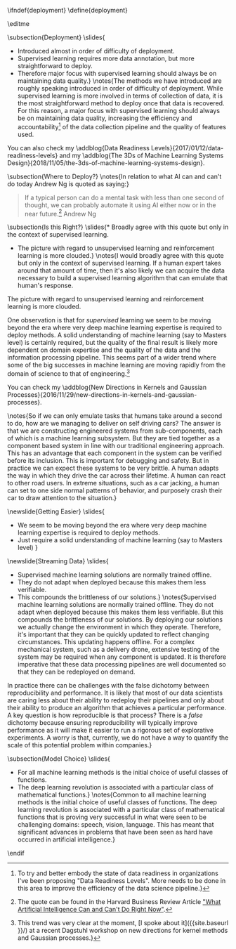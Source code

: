 \ifndef{deployment}
\define{deployment}

\editme

\subsection{Deployment}
\slides{
* Introduced almost in order of difficulty of deployment.
* Supervised learning requires more data annotation, but more straightforward to deploy.
* Therefore major focus with supervised learning should always be on maintaining data quality.}
\notes{The methods we have introduced are roughly speaking introduced in order of difficulty of deployment. While supervised learning is more involved in terms of collection of data, it is the most straightforward method to deploy once that data is recovered. For this reason, a major focus with supervised learning should always be on maintaining data quality, increasing the efficiency and accountability[^datareadiness] of the data collection pipeline and the quality of features used.

[^datareadiness]: To try and better embody the state of data readiness in organizations I've been proposing "Data Readiness Levels". More needs to be done in this area to improve the efficiency of the data science pipeline.} 

You can also check my \addblog{Data Readiness Levels}{2017/01/12/data-readiness-levels} and my \addblog{The 3Ds of Machine Learning Systems Design}{2018/11/05/the-3ds-of-machine-learning-systems-design}.

\subsection{Where to Deploy?}
\notes{In relation to what AI can and can't do today Andrew Ng is quoted as saying:}

> If a typical person can do a mental task with less than one second of thought, we can probably automate it using AI either now or in the near future.[^ngquote]
> Andrew Ng

[^ngquote]: The quote can be found in the Harvard Business Review Article ["What Artificial Intelligence Can and Can't Do Right Now"](https://hbr.org/2016/11/what-artificial-intelligence-can-and-cant-do-right-now).

\subsection{Is this Right?}
\slides{* Broadly agree with this quote but only in the context of supervised learning.
* The picture with regard to unsupervised learning and reinforcement learning is more clouded.}
\notes{I would broadly agree with this quote but only in the context of supervised learning. If a human expert takes around that amount of time, then it's also likely we can acquire the data necessary to build a supervised learning algorithm that can emulate that human's response.

The picture with regard to unsupervised learning and reinforcement learning is more clouded. 

One observation is that for *supervised* learning we seem to be moving beyond the era where very deep machine learning expertise is required to deploy methods. A solid understanding of machine learning (say to Masters level) is certainly required, but the quality of the final result is likely more dependent on domain expertise and the quality of the data and the information processing pipeline. This seems part of a wider trend where some of the big successes in machine learning are moving rapidly from the domain of science to that of engineering.[^dontpanic]

[^dontpanic]: This trend was very clear at the moment, [I spoke about it]({{site.baseurl }}/) at a recent Dagstuhl workshop on new directions for kernel methods and Gaussian processes.} 

You can check my \addblog{New Directions in Kernels and Gaussian Processes}{2016/11/29/new-directions-in-kernels-and-gaussian-processes}.

\notes{So if we can only emulate tasks that humans take around a second to do, how are we managing to deliver on self driving cars? The answer is that we are constructing engineered systems from sub-components, each of which is a machine learning subsystem. But they are tied together as a component based system in line with our traditional engineering approach. This has an advantage that each component in the system can be verified before its inclusion. This is important for debugging and safety. But in practice we can expect these systems to be very brittle. A human adapts the way in which they drive the car across their lifetime. A human can react to other road users. In extreme situations, such as a car jacking, a human can set to one side normal patterns of behavior, and purposely crash their car to draw attention to the situation.}


\newslide{Getting Easier}
\slides{
* We seem to be moving beyond the era where very deep machine learning expertise is required to deploy methods.
* Just require a  solid understanding of machine learning (say to Masters level)
}

\newslide{Streaming Data}
\slides{
* Supervised machine learning solutions are normally trained offline.
* They do not adapt when deployed because this makes them less verifiable.
* This compounds the brittleness of our solutions.}
\notes{Supervised machine learning solutions are normally trained offline. They do not adapt when deployed because this makes them less verifiable. But this compounds the brittleness of our solutions. By deploying our solutions we actually change the environment in which they operate. Therefore, it's important that they can be quickly updated to reflect changing circumstances. This updating happens offline. For a complex mechanical system, such as a delivery drone, extensive testing of the system may be required when any component is updated. It is therefore imperative that these data processing pipelines are well documented so that they can be redeployed on demand. 

In practice there can be challenges with the false dichotomy between reproducibility and performance. It is likely that most of our data scientists are caring less about their ability to redeploy their pipelines and only about their ability to produce an algorithm that achieves a particular performance. A key question is how reproducible is that process? There is a *false* dichotomy because ensuring reproducibility will typically improve performance as it will make it easier to run a rigorous set of explorative experiments. A worry is that, currently, we do not have a way to quantify the scale of this potential problem within companies.}


\subsection{Model Choice}
\slides{
* For  all machine learning methods is the initial choice of useful classes of functions.
* The deep learning revolution is associated with a particular class of mathematical functions.}
\notes{Common to all machine learning methods is the initial choice of useful classes of functions. The deep learning revolution is associated with a particular class of mathematical functions that is proving very successful in what were seen to be challenging domains: speech, vision, language. This has meant that significant advances in problems that have been seen as hard have occurred in artificial intelligence.}


\endif


<!-- Machine learning solutions When we deploy our solutions in the real world, we find that the situation is more complex. ThereAnother potential problem with our rush to supervised learning solutions is the false dichotomy between reproducibility and performance. Across Amazon we are using data science to design solutions which are deployed into production.  -->


<!-- It also requires more expertise on the machine learning side to develop and deploy solutions in un, and requires more expertise.  -->

<!-- such as avoiding a crash, to deliberately ram into another vehicle -->
<!-- To deliver complex solutions, like self driving cars, many sub-components from a  -->

<!-- Domain expertise becomWith regard to deIn particular, we are moving beyond the era where there is a short -->


